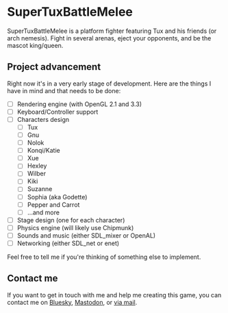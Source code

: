 # SuperTuxBattleMelee

SuperTuxBattleMelee is a platform fighter featuring Tux and his friends (or arch nemesis). Fight in several arenas, eject your opponents, and be the mascot king/queen.

## Project advancement

Right now it's in a very early stage of development. Here are the things I have in mind and that needs to be done:
- [ ] Rendering engine (with OpenGL 2.1 and 3.3)
- [ ] Keyboard/Controller support
- [ ] Characters design
  - [ ] Tux
  - [ ] Gnu
  - [ ] Nolok
  - [ ] Konqi/Katie
  - [ ] Xue
  - [ ] Hexley
  - [ ] Wilber
  - [ ] Kiki
  - [ ] Suzanne
  - [ ] Sophia (aka Godette)
  - [ ] Pepper and Carrot
  - [ ] ...and more
- [ ] Stage design (one for each character)
- [ ] Physics engine (will likely use Chipmunk)
- [ ] Sounds and music (either SDL_mixer or OpenAL)
- [ ] Networking (either SDL_net or enet)

Feel free to tell me if you're thinking of something else to implement.

## Contact me

If you want to get in touch with me and help me creating this game, you can contact me on [Bluesky](https://bsky.app/profile/fluttertal.bsky.social), [Mastodon](https://packmates.org/@FlutterTal), or [via mail](mailto:talunion72@gmail.com).
